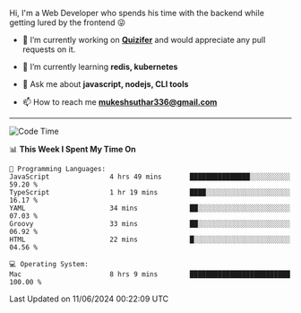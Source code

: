 Hi, I'm a Web Developer who spends his time with the backend while getting lured by the frontend 😜

- 🔭 I’m currently working on **[Quizifer](https://github.com/SutharMukesh/Quizifer/)** and would appreciate any pull requests on it.

- 🌱 I’m currently learning **redis, kubernetes**

- 💬 Ask me about **javascript, nodejs, CLI tools**

- 📫 How to reach me **mukeshsuthar336@gmail.com**

---
<!--START_SECTION:waka-->
![Code Time](http://img.shields.io/badge/Code%20Time-2%2C990%20hrs%2052%20mins-blue)

📊 **This Week I Spent My Time On** 

```text
💬 Programming Languages: 
JavaScript               4 hrs 49 mins       ███████████████░░░░░░░░░░   59.20 % 
TypeScript               1 hr 19 mins        ████░░░░░░░░░░░░░░░░░░░░░   16.17 % 
YAML                     34 mins             ██░░░░░░░░░░░░░░░░░░░░░░░   07.03 % 
Groovy                   33 mins             ██░░░░░░░░░░░░░░░░░░░░░░░   06.92 % 
HTML                     22 mins             █░░░░░░░░░░░░░░░░░░░░░░░░   04.56 % 

💻 Operating System: 
Mac                      8 hrs 9 mins        █████████████████████████   100.00 % 
```


 Last Updated on 11/06/2024 00:22:09 UTC
<!--END_SECTION:waka-->
